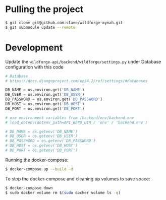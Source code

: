 # Pulling the project 
```bash
$ git clone git@github.com:slaee/wildforge-mynah.git
$ git submodule update --remote
```

# Development 
Update the `wildforge-api/backend/wildforge/settings.py` under Database configuration with this code 
```python
# Database
# https://docs.djangoproject.com/en/4.2/ref/settings/#databases

DB_NAME = os.environ.get('DB_NAME')
DB_USER = os.environ.get('DB_USER')
DB_PASSWORD = os.environ.get('DB_PASSWORD')
DB_HOST = os.environ.get('DB_HOST')
DB_PORT = os.environ.get('DB_PORT')

# use environment variables from /backend/env/backend.env
# load_dotenv(dotenv_path=API_REPO_DIR / 'env' / 'backend.env')

# DB_NAME = os.getenv('DB_NAME')
# DB_USER = os.getenv('DB_USER')
# DB_PASSWORD = os.getenv('DB_PASSWORD')
# DB_HOST = os.getenv('DB_HOST')
# DB_PORT = os.getenv('DB_PORT')
```

Running the docker-compose:
```bash
$ docker-compose up --build -d
```

To stop the docker-compose and cleaning up volumes to save space:
```bash
$ docker-compose down
$ sudo docker volume rm $(sudo docker volume ls -q)
```
